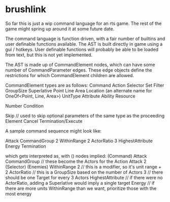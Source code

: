# brushlink

So far this is just a wip command language for an rts game. The rest of the game might spring up around it at some future date.

The command language is function driven, with a fair number of builtins and user definable functions available. The AST is built directly in game using a gui / hotkeys. User definable functions will probably be able to be loaded from text, but this is not yet implemented.

The AST is made up of CommandElement nodes, which can have some number of CommandParameter edges. These edge objects define the restrictions for which CommandElement children are allowed.

CommandElement types are as follows:
  Command
  Action
  Selector
    Set
    Filter
    GroupSize
    Superlative
  Point
  Line
  Area
  Location (an alternate name for OneOf<Point, Line, Area>)
  UnitType
  Attribute
  Ability
  Resource
  
  Number
  Condition
  
  Skip // used to skip optional parameters of the same type as the proceeding Element
  Cancel
  Termination/Execute
  
  
A sample command sequence might look like:
  
  Attack CommandGroup 2 WithinRange 2 ActorRatio 3 HighestAttribute Energy Termination

which gets interpreted as, with () nodes implied:
  (Command)
    Attack
      CommandGroup // these become the Actors for the Action Attack
        2
      (Selector)
        (Enemies)
        WithinRange
          2 // this is a modifier, so it's unit range + 2
        ActorRatio // this is a GroupSize based on the number of Actors
          3 // there should be one Target for every 3 Actors
        HighestAttribute // if there were no ActorRatio, adding a Superlative would imply a single target
          Energy  // if there are more units WithinRange than we want, prioritize those with the most energy
  
